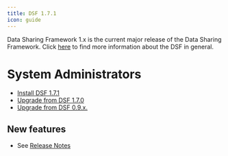 ```yaml
---
title: DSF 1.7.1
icon: guide
---
```


Data Sharing Framework 1.x is the current major release of the Data Sharing Framework. Click [here](/explore/) to find more information about the DSF in general.

# System Administrators

- [Install DSF 1.7.1](install)
- [Upgrade from DSF 1.7.0](upgrade-from-1)
- [Upgrade from DSF 0.9.x.](upgrade-from-0)


## New features
- See [Release Notes](https://github.com/datasharingframework/dsf/releases/tag/v1.7.1)


